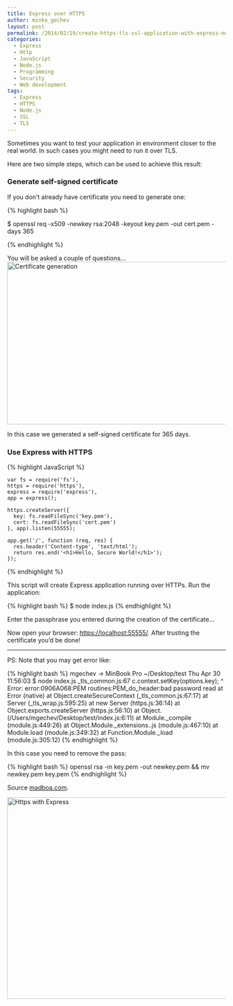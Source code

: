 ```yaml
---
title: Express over HTTPS
author: minko_gechev
layout: post
permalink: /2014/02/19/create-https-tls-ssl-application-with-express-nodejs/
categories:
  - Express
  - Http
  - JavaScript
  - Node.js
  - Programming
  - Security
  - Web development
tags:
  - Express
  - HTTPS
  - Node.js
  - SSL
  - TLS
---
```


Sometimes you want to test your application in environment closer to the real world. In such cases you might need to run it over TLS.

Here are two simple steps, which can be used to achieve this result:

### Generate self-signed certificate

If you don&#8217;t already have certificate you need to generate one:

{% highlight bash %}

  $ openssl req -x509 -newkey rsa:2048 -keyout key.pem -out cert.pem -days 365

{% endhighlight %}


You will be asked a couple of questions&#8230;
<img src="http://blog.mgechev.com/wp-content/uploads/2014/02/Screen-Shot-2014-02-19-at-10.05.55.png" alt="Certificate generation" width="831" height="375" class="aligncenter size-full wp-image-675" />

In this case we generated a self-signed certificate for 365 days.

### Use Express with HTTPS

{% highlight JavaScript %}

    var fs = require('fs'),
    https = require('https'),
    express = require('express'),
    app = express();

    https.createServer({
      key: fs.readFileSync('key.pem'),
      cert: fs.readFileSync('cert.pem')
    }, app).listen(55555);

    app.get('/', function (req, res) {
      res.header('Content-type', 'text/html');
      return res.end('<h1>Hello, Secure World!</h1>');
    });

{% endhighlight %}

This script will create Express application running over HTTPs.
Run the application:

{% highlight bash %}
    $ node index.js
{% endhighlight %}

Enter the passphrase you entered during the creation of the certificate&#8230;

Now open your browser: <https://localhost:55555/>.
After trusting the certificate you&#8217;d be done!

---

PS: Note that you may get error like:

{% highlight bash %}
mgechev → MinBook Pro ~/Desktop/test Thu Apr 30 11:56:03
 $ node index.js
_tls_common.js:67
      c.context.setKey(options.key);
                ^
Error: error:0906A068:PEM routines:PEM_do_header:bad password read
    at Error (native)
    at Object.createSecureContext (_tls_common.js:67:17)
    at Server (_tls_wrap.js:595:25)
    at new Server (https.js:36:14)
    at Object.exports.createServer (https.js:56:10)
    at Object.<anonymous> (/Users/mgechev/Desktop/test/index.js:6:11)
    at Module._compile (module.js:449:26)
    at Object.Module._extensions..js (module.js:467:10)
    at Module.load (module.js:349:32)
    at Function.Module._load (module.js:305:12)
{% endhighlight %}

In this case you need to remove the pass:

{% highlight bash %}
openssl rsa -in key.pem -out newkey.pem && mv newkey.pem key.pem
{% endhighlight %}

Source [madboa.com](https://www.madboa.com/geek/openssl/#key-removepass).

<img src="http://blog.mgechev.com/wp-content/uploads/2014/02/Screen-Shot-2014-02-19-at-10.14.40.png" alt="Https with Express" width="558" height="465" class="aligncenter size-full wp-image-676" />